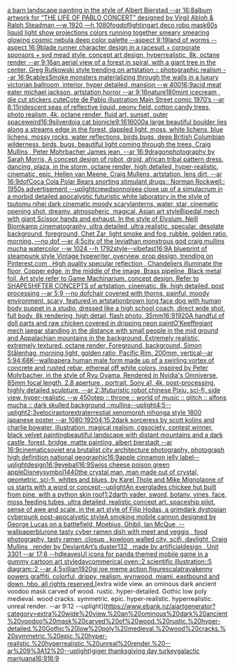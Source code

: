 [a barn landscape painting in the style of Albert Bierstad --ar 16:8](https://www.ebank.nz/aiartgenerator?category=a%20barn%20landscape%20painting%20in%20the%20style%20of%20Albert%20Bierstad%20--ar%2016%3A8)[album artwork for “THE LIFE OF PABLO CONCERT” designed by Virgil Abloh & Ralph Steadman —w 1920 —h 1080](https://www.ebank.nz/aiartgenerator?category=album%20artwork%20for%20%E2%80%9CTHE%20LIFE%20OF%20PABLO%20CONCERT%E2%80%9D%20designed%20by%20Virgil%20Abloh%20%26%20Ralph%20Steadman%20%E2%80%94w%201920%20%E2%80%94h%201080)[fog](https://www.ebank.nz/aiartgenerator?category=fog)[dof](https://www.ebank.nz/aiartgenerator?category=dof)[lighting](https://www.ebank.nz/aiartgenerator?category=lighting)[art deco robo mask](https://www.ebank.nz/aiartgenerator?category=art%20deco%20robo%20mask)[60s liquid light show projections colors running together smeary smearing glowing cosmic nebula deep color palette --aspect 9:19](https://www.ebank.nz/aiartgenerator?category=60s%20liquid%20light%20show%20projections%20colors%20running%20together%20smeary%20smearing%20glowing%20cosmic%20nebula%20deep%20color%20palette%20--aspect%209%3A19)[land of worms --aspect 16:9](https://www.ebank.nz/aiartgenerator?category=land%20of%20worms%20--aspect%2016%3A9)[blade runner character design in a racesuit + corporate sponsors + syd mead style, concept art design, hyperrealistic, 8k, octane render --ar 9:16](https://www.ebank.nz/aiartgenerator?category=blade%20runner%20character%20design%20in%20a%20racesuit%20%2B%20corporate%20sponsors%20%2B%20syd%20mead%20style%2C%20concept%20art%20design%2C%20hyperrealistic%2C%208k%2C%20octane%20render%20--ar%209%3A16)[an aerial view of a forest in spiral, with a giant tree in the center, Greg Rutkowski style trending on artstation :: photographic realism --ar 16:9](https://www.ebank.nz/aiartgenerator?category=an%20aerial%20view%20of%20a%20forest%20in%20spiral%2C%20with%20a%20giant%20tree%20in%20the%20center%2C%20Greg%20Rutkowski%20style%20trending%20on%20artstation%20%3A%3A%20photographic%20realism%20--ar%2016%3A9)[cables](https://www.ebank.nz/aiartgenerator?category=cables)[Smoke  monsters materializing through the walls in a luxury victorian  ballroom,  interior, hyper detailed, mansion --w 400](https://www.ebank.nz/aiartgenerator?category=Smoke%20%20monsters%20materializing%20through%20the%20walls%20in%20a%20luxury%20victorian%20%20ballroom%2C%20%20interior%2C%20hyper%20detailed%2C%20mansion%20--w%20400)[16:9](https://www.ebank.nz/aiartgenerator?category=16%3A9)[acid meat eater michael jackson, artstation,horror --ar 9:16](https://www.ebank.nz/aiartgenerator?category=acid%20meat%20eater%20michael%20jackson%2C%20artstation%2Chorror%20--ar%209%3A16)[nature](https://www.ebank.nz/aiartgenerator?category=nature)[180](https://www.ebank.nz/aiartgenerator?category=180)[mint icecream , die cut stickers,cute](https://www.ebank.nz/aiartgenerator?category=mint%20icecream%20%2C%20die%20cut%20stickers%2Ccute)[Cote de Pablo illustration Main Street comic 1970’s --ar 8:11](https://www.ebank.nz/aiartgenerator?category=Cote%20de%20Pablo%20illustration%20Main%20Street%20comic%201970%E2%80%99s%20--ar%208%3A11)[iridescent seas of reflective liquid, peony field, cotton candy trees, photo realism, 4k, octane render, fluid art, sunset, outer space](https://www.ebank.nz/aiartgenerator?category=iridescent%20seas%20of%20reflective%20liquid%2C%20peony%20field%2C%20cotton%20candy%20trees%2C%20photo%20realism%2C%204k%2C%20octane%20render%2C%20fluid%20art%2C%20sunset%2C%20outer%20space)[weird](https://www.ebank.nz/aiartgenerator?category=weird)[16:9](https://www.ebank.nz/aiartgenerator?category=16%3A9)[silver](https://www.ebank.nz/aiartgenerator?category=silver)[doja cat bionicle](https://www.ebank.nz/aiartgenerator?category=doja%20cat%20bionicle)[9:16](https://www.ebank.nz/aiartgenerator?category=9%3A16)[16000](https://www.ebank.nz/aiartgenerator?category=16000)[a large beautiful boulder lies along a  streams edge in  the forest,  dappled light, moss, white lichens, blue lichens, mossy rocks, water reflections,  birds,bugs, deep British Columbian wilderness, birds, bugs, beautiful light coming through the trees, Craig Mullins , Peter Mohrbacher James jean, --ar 16:9](https://www.ebank.nz/aiartgenerator?category=a%20large%20beautiful%20boulder%20lies%20along%20a%20%20streams%20edge%20in%20%20the%20forest%2C%20%20dappled%20light%2C%20moss%2C%20white%20lichens%2C%20blue%20lichens%2C%20mossy%20rocks%2C%20water%20reflections%2C%20%20birds%2Cbugs%2C%20deep%20British%20Columbian%20wilderness%2C%20birds%2C%20bugs%2C%20beautiful%20light%20coming%20through%20the%20trees%2C%20Craig%20Mullins%20%2C%20Peter%20Mohrbacher%20James%20jean%2C%20--ar%2016%3A9)[dragon](https://www.ebank.nz/aiartgenerator?category=dragon)[photography by Sarah Morris, A concept design of robot, droid, african tribal pattern dress, dancing, plaza, in the storm, octane render, high detailed, hyper-realistic, cinematic, epic, Hellen van Meene, Craig Mullens, artstation, lens dirt, --ar 16:9](https://www.ebank.nz/aiartgenerator?category=photography%20by%20Sarah%20Morris%2C%20A%20concept%20design%20of%20robot%2C%20droid%2C%20african%20tribal%20pattern%20dress%2C%20dancing%2C%20plaza%2C%20in%20the%20storm%2C%20octane%20render%2C%20high%20detailed%2C%20hyper-realistic%2C%20cinematic%2C%20epic%2C%20Hellen%20van%20Meene%2C%20Craig%20Mullens%2C%20artstation%2C%20lens%20dirt%2C%20--ar%2016%3A9)[dof](https://www.ebank.nz/aiartgenerator?category=dof)[Coca Cola Polar Bears snorting stimulant drugs:: Norman Rockwell:: 1950s advertisement --uplight](https://www.ebank.nz/aiartgenerator?category=Coca%20Cola%20Polar%20Bears%20snorting%20stimulant%20drugs%3A%3A%20Norman%20Rockwell%3A%3A%201950s%20advertisement%20--uplight)[crewdson](https://www.ebank.nz/aiartgenerator?category=crewdson)[noise](https://www.ebank.nz/aiartgenerator?category=noise)[a close up of a simulacrum in a morbid detailed apocalyptic futuristic white laboratory in the style of tsutomu nihei dark cinematic moody scary](https://www.ebank.nz/aiartgenerator?category=a%20close%20up%20of%20a%20simulacrum%20in%20a%20morbid%20detailed%20apocalyptic%20futuristic%20white%20laboratory%20in%20the%20style%20of%20tsutomu%20nihei%20dark%20cinematic%20moody%20scary)[lanterns, water, star, cinematic opening shot, dreamy, atmospheric, magical, Asian art style](https://www.ebank.nz/aiartgenerator?category=lanterns%2C%20water%2C%20star%2C%20cinematic%20opening%20shot%2C%20dreamy%2C%20atmospheric%2C%20magical%2C%20Asian%20art%20style)[Bipedal mech with giant Scissor hands and exhaust. In the style of Elysium. Neill Blomkamp cinematography, ultra detailed, ultra realistic, specular, desolate background, foreground, Chet Zar, light smoke and fog, rubble, golden ratio, morning,  —no dof —ar 4:5](https://www.ebank.nz/aiartgenerator?category=Bipedal%20mech%20with%20giant%20Scissor%20hands%20and%20exhaust.%20In%20the%20style%20of%20Elysium.%20Neill%20Blomkamp%20cinematography%2C%20ultra%20detailed%2C%20ultra%20realistic%2C%20specular%2C%20desolate%20background%2C%20foreground%2C%20Chet%20Zar%2C%20light%20smoke%20and%20fog%2C%20rubble%2C%20golden%20ratio%2C%20morning%2C%20%20%E2%80%94no%20dof%20%E2%80%94ar%204%3A5)[city of the leviathan monstrous god craig mullins mucha watercolor --w 1024 --h 1792](https://www.ebank.nz/aiartgenerator?category=city%20of%20the%20leviathan%20monstrous%20god%20craig%20mullins%20mucha%20watercolor%20--w%201024%20--h%201792)[style](https://www.ebank.nz/aiartgenerator?category=style)[--vibefast](https://www.ebank.nz/aiartgenerator?category=--vibefast)[16:9](https://www.ebank.nz/aiartgenerator?category=16%3A9)[A blueprint of steampunk style Vintage typewriter,  overview, prop design,  trending on Pinterest.com  , High quality specular reflection ,  Chandeliers illuminate the floor, Copper  edge, in the middle of the image, Brass pipeline,  Black metal foil,  Art style refer to Game Machinarium.  concept design, Refer to SHAPESHIFTER CONCEPTS  of artstation, cinematic,  8k, high detailed,  post processing    --ar 5:9   --no dof](https://www.ebank.nz/aiartgenerator?category=A%20blueprint%20of%20steampunk%20style%20Vintage%20typewriter%2C%20%20overview%2C%20prop%20design%2C%20%20trending%20on%20Pinterest.com%20%20%2C%20High%20quality%20specular%20reflection%20%2C%20%20Chandeliers%20illuminate%20the%20floor%2C%20Copper%20%20edge%2C%20in%20the%20middle%20of%20the%20image%2C%20Brass%20pipeline%2C%20%20Black%20metal%20foil%2C%20%20Art%20style%20refer%20to%20Game%20Machinarium.%20%20concept%20design%2C%20Refer%20to%20SHAPESHIFTER%20CONCEPTS%20%20of%20artstation%2C%20cinematic%2C%20%208k%2C%20high%20detailed%2C%20%20post%20processing%20%20%20%20--ar%205%3A9%20%20%20--no%20dof)[chair covered with thorns, painful, moody environment, scary, featured in artstation](https://www.ebank.nz/aiartgenerator?category=chair%20covered%20with%20thorns%2C%20painful%2C%20moody%20environment%2C%20scary%2C%20featured%20in%20artstation)[brown long face dog with human body puppet in a studio, dressed like a high school coach, direct wide shot, full body, 8k rendering, high detail, flash photo, 35mm](https://www.ebank.nz/aiartgenerator?category=brown%20long%20face%20dog%20with%20human%20body%20puppet%20in%20a%20studio%2C%20dressed%20like%20a%20high%20school%20coach%2C%20direct%20wide%20shot%2C%20full%20body%2C%208k%20rendering%2C%20high%20detail%2C%20flash%20photo%2C%2035mm)[16:9](https://www.ebank.nz/aiartgenerator?category=16%3A9)[1920](https://www.ebank.nz/aiartgenerator?category=1920)[A handful of doll parts and raw chicken covered in dripping neon paint](https://www.ebank.nz/aiartgenerator?category=A%20handful%20of%20doll%20parts%20and%20raw%20chicken%20covered%20in%20dripping%20neon%20paint)[O’Keeffe](https://www.ebank.nz/aiartgenerator?category=O%E2%80%99Keeffe)[giant mech jaegar standing in the distance with small people in the mid ground and Appalachian mountains in the background. Extremely realistic, extremely textured, octane render, Foreground, background, Simon Stålenhag, morning light, golden ratio, Pacific Rim, 200mm, vertical--ar 5:9](https://www.ebank.nz/aiartgenerator?category=giant%20mech%20jaegar%20standing%20in%20the%20distance%20with%20small%20people%20in%20the%20mid%20ground%20and%20Appalachian%20mountains%20in%20the%20background.%20Extremely%20realistic%2C%20extremely%20textured%2C%20octane%20render%2C%20Foreground%2C%20background%2C%20Simon%20St%C3%A5lenhag%2C%20morning%20light%2C%20golden%20ratio%2C%20Pacific%20Rim%2C%20200mm%2C%20vertical--ar%205%3A9)[4:6](https://www.ebank.nz/aiartgenerator?category=4%3A6)[8K](https://www.ebank.nz/aiartgenerator?category=8K)[--wallpaper](https://www.ebank.nz/aiartgenerator?category=--wallpaper)[a human male form made up of a swirling vortex of concrete and rusted rebar, ethereal off white colors, inspired by Peter Mohrbacher, in the style of Ryu Oyama, Rendered in Nvidia's Omniverse, 85mm focal length, 2.8 aperture , portrait, Sony a1, 4k, post-processing, highly detailed sculpture, --ar 2:3](https://www.ebank.nz/aiartgenerator?category=a%20human%20male%20form%20made%20up%20of%20a%20swirling%20vortex%20of%20concrete%20and%20rusted%20rebar%2C%20ethereal%20off%20white%20colors%2C%20inspired%20by%20Peter%20Mohrbacher%2C%20in%20the%20style%20of%20Ryu%20Oyama%2C%20Rendered%20in%20Nvidia%27s%20Omniverse%2C%2085mm%20focal%20length%2C%202.8%20aperture%20%2C%20portrait%2C%20Sony%20a1%2C%204k%2C%20post-processing%2C%20highly%20detailed%20sculpture%2C%20--ar%202%3A3)[futuristic robot chinese Pixiu, sci-fi, side view, hyper-realistic --w 450](https://www.ebank.nz/aiartgenerator?category=futuristic%20robot%20chinese%20Pixiu%2C%20sci-fi%2C%20side%20view%2C%20hyper-realistic%20--w%20450)[otep :: throne :: world of music :: glitch :: alfons mucha :: dark skulled background ::](https://www.ebank.nz/aiartgenerator?category=otep%20%3A%3A%20throne%20%3A%3A%20world%20of%20music%20%3A%3A%20glitch%20%3A%3A%20alfons%20mucha%20%3A%3A%20dark%20skulled%20background%20%3A%3A)[mullins](https://www.ebank.nz/aiartgenerator?category=mullins)[--uplight](https://www.ebank.nz/aiartgenerator?category=--uplight)[4:5](https://www.ebank.nz/aiartgenerator?category=4%3A5)[--uplight](https://www.ebank.nz/aiartgenerator?category=--uplight)[2:3](https://www.ebank.nz/aiartgenerator?category=2%3A3)[velociraptor](https://www.ebank.nz/aiartgenerator?category=velociraptor)[extraterrestial xenomorph nihonga style 1800 japanese poster --ar 1080:1920](https://www.ebank.nz/aiartgenerator?category=extraterrestial%20xenomorph%20nihonga%20style%201800%20japanese%20poster%20--ar%201080%3A1920)[4:1](https://www.ebank.nz/aiartgenerator?category=4%3A1)[5:2](https://www.ebank.nz/aiartgenerator?category=5%3A2)[dark sorceress by scott kolins and charlie bowater, illustration, magical realism, cgsociety, contest winner, black velvet painting](https://www.ebank.nz/aiartgenerator?category=dark%20sorceress%20by%20scott%20kolins%20and%20charlie%20bowater%2C%20illustration%2C%20magical%20realism%2C%20cgsociety%2C%20contest%20winner%2C%20black%20velvet%20painting)[beautiful landscape with distant mountains and a dark castle, forest, bridge, matte painting, albert bierstadt --ar 16:9](https://www.ebank.nz/aiartgenerator?category=beautiful%20landscape%20with%20distant%20mountains%20and%20a%20dark%20castle%2C%20forest%2C%20bridge%2C%20matte%20painting%2C%20albert%20bierstadt%20--ar%2016%3A9)[cinematic](https://www.ebank.nz/aiartgenerator?category=cinematic)[soviet era brutalist city architecture photography, photograph high definition national geographic](https://www.ebank.nz/aiartgenerator?category=soviet%20era%20brutalist%20city%20architecture%20photography%2C%20photograph%20high%20definition%20national%20geographic)[16:9](https://www.ebank.nz/aiartgenerator?category=16%3A9)[apple cinnamon jelly label](https://www.ebank.nz/aiartgenerator?category=apple%20cinnamon%20jelly%20label)[--uplight](https://www.ebank.nz/aiartgenerator?category=--uplight)[design](https://www.ebank.nz/aiartgenerator?category=design)[16:9](https://www.ebank.nz/aiartgenerator?category=16%3A9)[eyeball](https://www.ebank.nz/aiartgenerator?category=eyeball)[16:9](https://www.ebank.nz/aiartgenerator?category=16%3A9)[Swiss cheese poison green apple](https://www.ebank.nz/aiartgenerator?category=Swiss%20cheese%20poison%20green%20apple)[Disney](https://www.ebank.nz/aiartgenerator?category=Disney)[symbol](https://www.ebank.nz/aiartgenerator?category=symbol)[1440](https://www.ebank.nz/aiartgenerator?category=1440)[the crystal man, man made out of crystal, geometric, sci-fi, whites and blues, by Karel Thole and Mike Mignola](https://www.ebank.nz/aiartgenerator?category=the%20crystal%20man%2C%20man%20made%20out%20of%20crystal%2C%20geometric%2C%20sci-fi%2C%20whites%20and%20blues%2C%20by%20Karel%20Thole%20and%20Mike%20Mignola)[one of us starts with a word or concept](https://www.ebank.nz/aiartgenerator?category=one%20of%20us%20starts%20with%20a%20word%20or%20concept)[--uplight](https://www.ebank.nz/aiartgenerator?category=--uplight)[An everglades chickee hut built from pine, with a python skin roof](https://www.ebank.nz/aiartgenerator?category=An%20everglades%20chickee%20hut%20built%20from%20pine%2C%20with%20a%20python%20skin%20roof)[1:2](https://www.ebank.nz/aiartgenerator?category=1%3A2)[darth vader, sword, botany, vines, face, moss feeding tubes, ultra detailed, realistic concept art. spaceship pilot. sense of awe and scale, in the art style of Filip Hodas, a grimdark dystopian cyberpunk post-apocalyptic style](https://www.ebank.nz/aiartgenerator?category=darth%20vader%2C%20sword%2C%20botany%2C%20vines%2C%20face%2C%20moss%20feeding%20tubes%2C%20ultra%20detailed%2C%20realistic%20concept%20art.%20spaceship%20pilot.%20sense%20of%20awe%20and%20scale%2C%20in%20the%20art%20style%20of%20Filip%20Hodas%2C%20a%20grimdark%20dystopian%20cyberpunk%20post-apocalyptic%20style)[A smoking mobile cannon designed by George Lucas on a battlefield, Moebius, Ghibli, Ian McQue, --wallpaper](https://www.ebank.nz/aiartgenerator?category=A%20smoking%20mobile%20cannon%20designed%20by%20George%20Lucas%20on%20a%20battlefield%2C%20Moebius%2C%20Ghibli%2C%20Ian%20McQue%2C%20--wallpaper)[blur](https://www.ebank.nz/aiartgenerator?category=blur)[one tasty cyber ramen dish with meet and veggis , food photography, tasty ramen  ,closup , kowloon walled city, scifi, daylight, Craig Mullins , render by DeviantArt’s duster132 , made by artificialdesign , Unit 3301 --ar 17:8 --hd](https://www.ebank.nz/aiartgenerator?category=one%20tasty%20cyber%20ramen%20dish%20with%20meet%20and%20veggis%20%2C%20food%20photography%2C%20tasty%20ramen%20%20%2Cclosup%20%2C%20kowloon%20walled%20city%2C%20scifi%2C%20daylight%2C%20Craig%20Mullins%20%2C%20render%20by%20DeviantArt%E2%80%99s%20duster132%20%2C%20made%20by%20artificialdesign%20%2C%20Unit%203301%20--ar%2017%3A8%20--hd)[leaves](https://www.ebank.nz/aiartgenerator?category=leaves)[UI icons for panda themed mobile game in a gummy cartoon art style](https://www.ebank.nz/aiartgenerator?category=UI%20icons%20for%20panda%20themed%20mobile%20game%20in%20a%20gummy%20cartoon%20art%20style)[day](https://www.ebank.nz/aiartgenerator?category=day)[commerical oven::2 scientific illustration::5 diagram::2  --ar 4:5](https://www.ebank.nz/aiartgenerator?category=commerical%20oven%3A%3A2%20scientific%20illustration%3A%3A5%20diagram%3A%3A2%20%20--ar%204%3A5)[villian](https://www.ebank.nz/aiartgenerator?category=villian)[1920](https://www.ebank.nz/aiartgenerator?category=1920)[gi joe meme action figures](https://www.ebank.nz/aiartgenerator?category=gi%20joe%20meme%20action%20figures)[calatrava](https://www.ebank.nz/aiartgenerator?category=calatrava)[kenny powers graffiti. colorful, drippy, realism. wynwood, miami. eastbound and down. hbo. all rights reserved.](https://www.ebank.nz/aiartgenerator?category=kenny%20powers%20graffiti.%20colorful%2C%20drippy%2C%20realism.%20wynwood%2C%20miami.%20eastbound%20and%20down.%20hbo.%20all%20rights%20reserved.)[extra wide view. an ominous dark ancient voodoo mask carved of wood. rustic. hyper-detailed. Gothic low poly medieval. wood cracks. symmetric. epic. hyper-realistic. hyperrealistic. unreal render. --ar 9:12 --uplight](https://www.ebank.nz/aiartgenerator?category=extra%20wide%20view.%20an%20ominous%20dark%20ancient%20voodoo%20mask%20carved%20of%20wood.%20rustic.%20hyper-detailed.%20Gothic%20low%20poly%20medieval.%20wood%20cracks.%20symmetric.%20epic.%20hyper-realistic.%20hyperrealistic.%20unreal%20render.%20--ar%209%3A12%20--uplight)[giger thanksgiving day turkey](https://www.ebank.nz/aiartgenerator?category=giger%20thanksgiving%20day%20turkey)[galactic marijuana](https://www.ebank.nz/aiartgenerator?category=galactic%20marijuana)[16:9](https://www.ebank.nz/aiartgenerator?category=16%3A9)[16:9](https://www.ebank.nz/aiartgenerator?category=16%3A9)